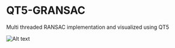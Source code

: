 # QT5-GRANSAC
Multi threaded RANSAC implementation and visualized using QT5

![Alt text](/ScreenShoots.jpg?raw=true "Screenshoots of the gui")
